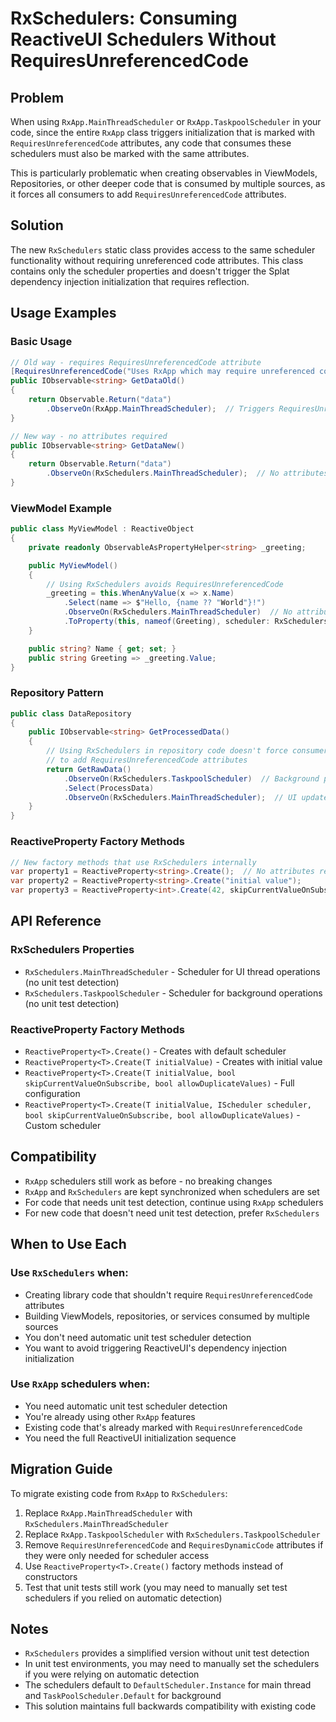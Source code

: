 # RxSchedulers: Consuming ReactiveUI Schedulers Without RequiresUnreferencedCode

## Problem

When using `RxApp.MainThreadScheduler` or `RxApp.TaskpoolScheduler` in your code, since the entire `RxApp` class triggers initialization that is marked with `RequiresUnreferencedCode` attributes, any code that consumes these schedulers must also be marked with the same attributes.

This is particularly problematic when creating observables in ViewModels, Repositories, or other deeper code that is consumed by multiple sources, as it forces all consumers to add `RequiresUnreferencedCode` attributes.

## Solution

The new `RxSchedulers` static class provides access to the same scheduler functionality without requiring unreferenced code attributes. This class contains only the scheduler properties and doesn't trigger the Splat dependency injection initialization that requires reflection.

## Usage Examples

### Basic Usage

```csharp
// Old way - requires RequiresUnreferencedCode attribute
[RequiresUnreferencedCode("Uses RxApp which may require unreferenced code")]
public IObservable<string> GetDataOld()
{
    return Observable.Return("data")
        .ObserveOn(RxApp.MainThreadScheduler);  // Triggers RequiresUnreferencedCode
}

// New way - no attributes required
public IObservable<string> GetDataNew()
{
    return Observable.Return("data")
        .ObserveOn(RxSchedulers.MainThreadScheduler);  // No attributes needed!
}
```

### ViewModel Example

```csharp
public class MyViewModel : ReactiveObject
{
    private readonly ObservableAsPropertyHelper<string> _greeting;

    public MyViewModel()
    {
        // Using RxSchedulers avoids RequiresUnreferencedCode
        _greeting = this.WhenAnyValue(x => x.Name)
            .Select(name => $"Hello, {name ?? "World"}!")
            .ObserveOn(RxSchedulers.MainThreadScheduler)  // No attributes needed!
            .ToProperty(this, nameof(Greeting), scheduler: RxSchedulers.MainThreadScheduler);
    }

    public string? Name { get; set; }
    public string Greeting => _greeting.Value;
}
```

### Repository Pattern

```csharp
public class DataRepository
{
    public IObservable<string> GetProcessedData()
    {
        // Using RxSchedulers in repository code doesn't force consumers 
        // to add RequiresUnreferencedCode attributes
        return GetRawData()
            .ObserveOn(RxSchedulers.TaskpoolScheduler)  // Background processing
            .Select(ProcessData)
            .ObserveOn(RxSchedulers.MainThreadScheduler);  // UI updates
    }
}
```

### ReactiveProperty Factory Methods

```csharp
// New factory methods that use RxSchedulers internally
var property1 = ReactiveProperty<string>.Create();  // No attributes required
var property2 = ReactiveProperty<string>.Create("initial value");
var property3 = ReactiveProperty<int>.Create(42, skipCurrentValueOnSubscribe: false, allowDuplicateValues: true);
```

## API Reference

### RxSchedulers Properties

- `RxSchedulers.MainThreadScheduler` - Scheduler for UI thread operations (no unit test detection)
- `RxSchedulers.TaskpoolScheduler` - Scheduler for background operations (no unit test detection)

### ReactiveProperty Factory Methods

- `ReactiveProperty<T>.Create()` - Creates with default scheduler
- `ReactiveProperty<T>.Create(T initialValue)` - Creates with initial value  
- `ReactiveProperty<T>.Create(T initialValue, bool skipCurrentValueOnSubscribe, bool allowDuplicateValues)` - Full configuration
- `ReactiveProperty<T>.Create(T initialValue, IScheduler scheduler, bool skipCurrentValueOnSubscribe, bool allowDuplicateValues)` - Custom scheduler

## Compatibility

- `RxApp` schedulers still work as before - no breaking changes
- `RxApp` and `RxSchedulers` are kept synchronized when schedulers are set
- For code that needs unit test detection, continue using `RxApp` schedulers
- For new code that doesn't need unit test detection, prefer `RxSchedulers`

## When to Use Each

### Use `RxSchedulers` when:
- Creating library code that shouldn't require `RequiresUnreferencedCode` attributes
- Building ViewModels, repositories, or services consumed by multiple sources
- You don't need automatic unit test scheduler detection
- You want to avoid triggering ReactiveUI's dependency injection initialization

### Use `RxApp` schedulers when:
- You need automatic unit test scheduler detection
- You're already using other `RxApp` features
- Existing code that's already marked with `RequiresUnreferencedCode`
- You need the full ReactiveUI initialization sequence

## Migration Guide

To migrate existing code from `RxApp` to `RxSchedulers`:

1. Replace `RxApp.MainThreadScheduler` with `RxSchedulers.MainThreadScheduler`
2. Replace `RxApp.TaskpoolScheduler` with `RxSchedulers.TaskpoolScheduler`
3. Remove `RequiresUnreferencedCode` and `RequiresDynamicCode` attributes if they were only needed for scheduler access
4. Use `ReactiveProperty<T>.Create()` factory methods instead of constructors
5. Test that unit tests still work (you may need to manually set test schedulers if you relied on automatic detection)

## Notes

- `RxSchedulers` provides a simplified version without unit test detection
- In unit test environments, you may need to manually set the schedulers if you were relying on automatic detection
- The schedulers default to `DefaultScheduler.Instance` for main thread and `TaskPoolScheduler.Default` for background
- This solution maintains full backwards compatibility with existing code